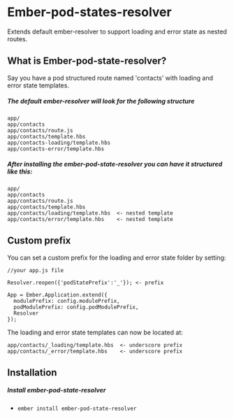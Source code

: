 # Ember-pod-states-resolver

Extends default ember-resolver to support loading and error state as nested routes.
## What is Ember-pod-state-resolver?
Say you have a pod structured route named 'contacts' with loading and error state templates.
##### The default ember-resolver will look for the following structure
```
app/
app/contacts
app/contacts/route.js
app/contacts/template.hbs
app/contacts-loading/template.hbs
app/contacts-error/template.hbs
```
##### After installing the ember-pod-state-resolver you can have it structured like this:
```
app/
app/contacts
app/contacts/route.js
app/contacts/template.hbs
app/contacts/loading/template.hbs  <- nested template
app/contacts/error/template.hbs    <- nested template
```
## Custom prefix
You can set a custom prefix for the loading and error state folder by setting:
```
//your app.js file

Resolver.reopen({'podStatePrefix':'_'}); <- prefix

App = Ember.Application.extend({
  modulePrefix: config.modulePrefix,
  podModulePrefix: config.podModulePrefix,
  Resolver
});
```
The loading and error state templates can now be located at:
```
app/contacts/_loading/template.hbs  <- underscore prefix
app/contacts/_error/template.hbs    <- underscore prefix
```
## Installation

##### Install ember-pod-state-resolver

* `ember install ember-pod-state-resolver`

